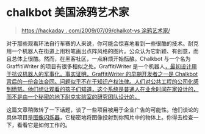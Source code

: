 # chalkbot 美国涂鸦艺术家

> [https://hackaday . com/2009/07/09/chalkot-vs 涂鸦艺术家/](https://hackaday.com/2009/07/09/chalkbot-vs-graffitiwriter/)

对于那些观看环法自行车赛的人来说，你可能会惊喜地看到一些很酷的技术。耐克用一个机器人在街道上用粉笔画出点阵风格的图片。公众认为它新颖、有创意，而且总体上很酷。然而，在黑客社区，一点麻烦开始酝酿。Chalkbot 与一个名为 GraffitiWriter 的项目有很多相似之处。GraffitiWriter 是一个机器人[，最初设计用于抗议机器人的军事化。事实证明，GraffitiWriter 的早期开发者之一是 Chalkbot 背后的一份合法合同。问题似乎不在于知识产权法律。人们对公共工程的公司化感到愤怒。他们想让观看的孩子们知道，这个系统是普通人在业余时间在家设计的，而不是由一个秘密的地下耐克实验室的研究团队设计的。](http://www.appliedautonomy.com/gw.html)

这篇文章稍微转了一下话题，谈了一些项目被用于企业广告的可能性。他们谈论的具体项目是[图像闪烁器](http://hackaday.com/2008/06/29/hack-cameras-with-the-image-fulgurator/)，它秘密地将图像投射到你照片中的物体上。你得去检查一下，看看它是如何工作的。